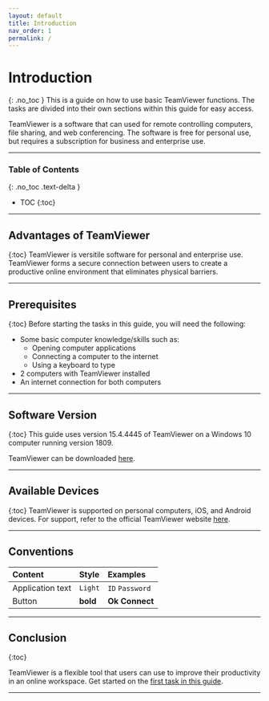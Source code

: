 ```yaml
---
layout: default
title: Introduction
nav_order: 1
permalink: /
---
```


# Introduction
{: .no_toc }
This is a guide on how to use basic TeamViewer functions. The tasks are divided into their own sections within this guide for easy access.
  
TeamViewer is a software that can used for remote controlling computers, file sharing, and web conferencing. The software is free for personal use, but requires a subscription for business and enterprise use. 

---

### Table of Contents
{: .no_toc .text-delta }

* TOC
{:toc}

---

## Advantages of TeamViewer
{:toc}
TeamViewer is versitile software for personal and enterprise use. TeamViewer forms a secure connection between users to create a productive online environment that eliminates physical barriers.

---

## Prerequisites
{:toc}
Before starting the tasks in this guide, you will need the following:
- Some basic computer knowledge/skills such as:
    - Opening computer applications
    - Connecting a computer to the internet
    - Using a keyboard to type
- 2 computers with TeamViewer installed
- An internet connection for both computers

---

## Software Version
{:toc}
This guide uses version 15.4.4445 of TeamViewer on a Windows 10 computer running version 1809. 

 TeamViewer can be downloaded [here](https://www.teamviewer.com/en-us/?gclid=EAIaIQobChMImZTtyp7S6AIVg-NkCh3pXgGsEAAYASAAEgLQdfD_BwE]).

---

## Available Devices
{:toc}
TeamViewer is supported on personal computers, iOS, and Android devices. For support, refer to the official TeamViewer website [here](https://www.teamviewer.com/en/solutions/support-mobile-devices/]).

---

## Conventions

| Content | Style | Examples |
|:-----------------|:---------|:-------------------|
| Application text | `Light` | `ID` `Password` |
| Button | **bold** | **Ok** **Connect** |

---

## Conclusion
{:toc}

TeamViewer is a flexible tool that users can use to improve their productivity in an online workspace. Get started on the [first task in this guide](https://bduong4.github.io/just-the-docs/docs/task_1).

---
